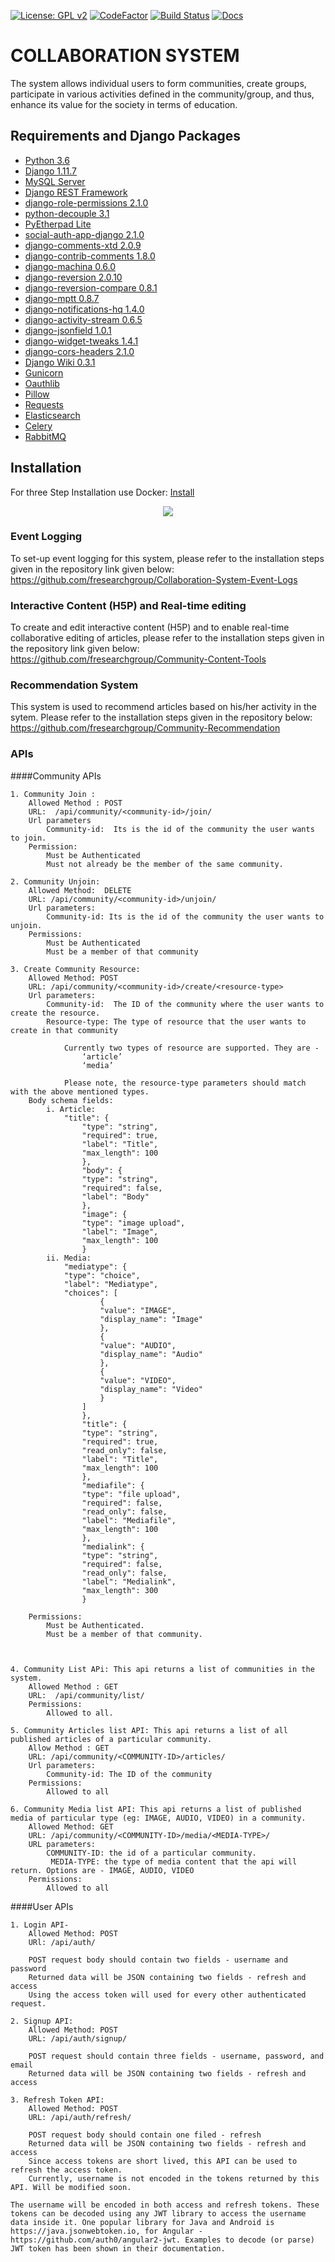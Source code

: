 [![License: GPL v2](https://img.shields.io/badge/License-GPL%20v2-blue.svg)](https://www.gnu.org/licenses/old-licenses/gpl-2.0.en.html)
[![CodeFactor](https://www.codefactor.io/repository/github/fresearchgroup/collaboration-system/badge)](https://www.codefactor.io/repository/github/fresearchgroup/collaboration-system)
[![Build Status](https://travis-ci.org/fresearchgroup/Collaboration-System.svg?branch=master)](https://travis-ci.org/fresearchgroup/Collaboration-System)
[![Docs](https://img.shields.io/badge/Docs-View-blue.svg)](https://fresearchgroup.github.io/docs-collaboration-system/)

# COLLABORATION SYSTEM
The system allows individual users to form communities, create groups, participate in various activities defined in the community/group, and thus, enhance its value for the society in terms of education.

## Requirements and Django Packages
* [Python 3.6](https://python.org/)
* [Django 1.11.7](https://www.djangoproject.com/)
* [MySQL Server](https://www.mysql.com/)
* [Django REST Framework](http://www.django-rest-framework.org/)
* [django-role-permissions 2.1.0](https://djangopackages.org/packages/p/django-role-permissions/)
* [python-decouple 3.1](https://djangopackages.org/packages/p/python-decouple/)
* [PyEtherpad Lite](https://github.com/devjones/PyEtherpadLite)
* [social-auth-app-django 2.1.0](https://djangopackages.org/packages/p/social-app-django/)
* [django-comments-xtd 2.0.9](https://djangopackages.org/packages/p/django-comments-xtd/)
* [django-contrib-comments 1.8.0](https://djangopackages.org/packages/p/django-contrib-comments/)
* [django-machina 0.6.0](https://djangopackages.org/packages/p/django-machina/)
* [django-reversion 2.0.10](https://djangopackages.org/packages/p/django-reversion/)
* [django-reversion-compare 0.8.1](https://djangopackages.org/packages/p/django-reversion-compare/)
* [django-mptt 0.8.7](https://djangopackages.org/packages/p/django-mptt/)
* [django-notifications-hq 1.4.0](https://djangopackages.org/packages/p/django-notifications-hq/)
* [django-activity-stream 0.6.5](https://djangopackages.org/packages/p/django-activity-stream/)
* [django-jsonfield 1.0.1](https://djangopackages.org/packages/p/schinckel-django-jsonfield/)
* [django-widget-tweaks 1.4.1](https://djangopackages.org/packages/p/django-widget-tweaks/)
* [django-cors-headers 2.1.0](https://djangopackages.org/packages/p/django-cors-headers/)
* [Django Wiki 0.3.1](https://djangopackages.org/packages/p/django-wiki/)
* [Gunicorn](https://pypi.org/project/gunicorn/)
* [Oauthlib](https://pypi.org/project/oauthlib/)
* [Pillow](https://pypi.org/project/Pillow/)
* [Requests](https://pypi.org/project/requests/)
* [Elasticsearch](https://pypi.org/project/elasticsearch/)
* [Celery](https://pypi.org/project/django-celery/)
* [RabbitMQ](https://github.com/rabbitmq/rabbitmq-server)

## Installation 

For three Step Installation use Docker: [Install](https://github.com/fresearchgroup/Collaboration-System/blob/n-level/install.md)

<p align="center"><img src="/temp/demo.gif?raw=true"/></p>






### Event Logging
To set-up event logging for this system, please refer to the installation steps given in the repository link given below:
https://github.com/fresearchgroup/Collaboration-System-Event-Logs

### Interactive Content (H5P) and Real-time editing
To create and edit interactive content (H5P) and to enable real-time collaborative editing of articles, please refer to the installation steps given in the repository link given below:
https://github.com/fresearchgroup/Community-Content-Tools

### Recommendation System
This system is used to recommend articles based on his/her activity in the sytem. Please refer to the installation steps given in the repository below:
https://github.com/fresearchgroup/Community-Recommendation

### APIs 

   ####Community APIs

	1. Community Join :
		Allowed Method : POST
		URL:  /api/community/<community-id>/join/
		Url parameters
			Community-id:  Its is the id of the community the user wants to join. 
		Permission:
			Must be Authenticated
			Must not already be the member of the same community.

	2. Community Unjoin:
		Allowed Method:  DELETE
		URL: /api/community/<community-id>/unjoin/
		Url parameters:
			Community-id: Its is the id of the community the user wants to unjoin. 
		Permissions:
			Must be Authenticated
			Must be a member of that community 

	3. Create Community Resource:
		Allowed Method: POST
		URL: /api/community/<community-id>/create/<resource-type>
		Url parameters:
			Community-id:  The ID of the community where the user wants to create the resource.
			Resource-type: The type of resource that the user wants to create in that community 
				
				Currently two types of resource are supported. They are -
					‘article’
					‘media’

				Please note, the resource-type parameters should match with the above mentioned types.
		Body schema fields:
			i. Article:
				"title": {
					"type": "string",
					"required": true,
					"label": "Title",
					"max_length": 100
				    },
				    "body": {
					"type": "string",
					"required": false,
					"label": "Body"
				    },
				    "image": {
					"type": "image upload",
					"label": "Image",
					"max_length": 100
				    }
			ii. Media:
				"mediatype": {
				"type": "choice",
				"label": "Mediatype",
				"choices": [
					    {
						"value": "IMAGE",
						"display_name": "Image"
					    },
					    {
						"value": "AUDIO",
						"display_name": "Audio"
					    },
					    {
						"value": "VIDEO",
						"display_name": "Video"
					    }
					]
				    },
				    "title": {
					"type": "string",
					"required": true,
					"read_only": false,
					"label": "Title",
					"max_length": 100
				    },
				    "mediafile": {
					"type": "file upload",
					"required": false,
					"read_only": false,
					"label": "Mediafile",
					"max_length": 100
				    },
				    "medialink": {
					"type": "string",
					"required": false,
					"read_only": false,
					"label": "Medialink",
					"max_length": 300
				    }

		Permissions:
			Must be Authenticated.
			Must be a member of that community.



	4. Community List APi: This api returns a list of communities in the system.
		Allowed Method : GET
		URL:  /api/community/list/
	 	Permissions: 
			Allowed to all.

	5. Community Articles list API: This api returns a list of all published articles of a particular community.
		Allow Method : GET
		URL: /api/community/<COMMUNITY-ID>/articles/
		Url parameters: 
			Community-id: The ID of the community
		Permissions:
			Allowed to all

	6. Community Media list API: This api returns a list of published media of particular type (eg: IMAGE, AUDIO, VIDEO) in a community.
		Allowed Method: GET
		URL: /api/community/<COMMUNITY-ID>/media/<MEDIA-TYPE>/
		URL parameters:
			COMMUNITY-ID: the id of a particular community.
			 MEDIA-TYPE: the type of media content that the api will return. Options are - IMAGE, AUDIO, VIDEO
		Permissions: 
			Allowed to all



  ####User APIs

	1. Login API- 
		Allowed Method: POST
		URl: /api/auth/
		
		POST request body should contain two fields - username and password
		Returned data will be JSON containing two fields - refresh and access
		Using the access token will used for every other authenticated request.

	2. Signup API:
		Allowed Method: POST
		URL: /api/auth/signup/
		
		POST request should contain three fields - username, password, and email
		Returned data will be JSON containing two fields - refresh and access

	3. Refresh Token API:
		Allowed Method: POST
		URL: /api/auth/refresh/
		
		POST request body should contain one filed - refresh
		Returned data will be JSON containing two fields - refresh and access
		Since access tokens are short lived, this API can be used to refresh the access token.
		Currently, username is not encoded in the tokens returned by this API. Will be modified soon.

	The username will be encoded in both access and refresh tokens. These tokens can be decoded using any JWT library to access the username data inside it. One popular library for Java and Android is https://java.jsonwebtoken.io, for Angular - https://github.com/auth0/angular2-jwt. Examples to decode (or parse) JWT token has been shown in their documentation.
